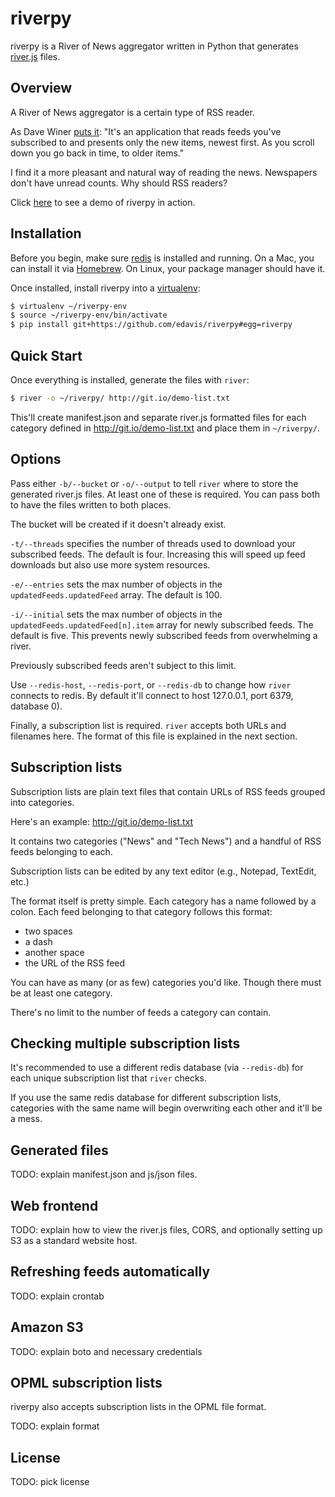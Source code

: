 # riverpy

riverpy is a River of News aggregator written in Python that generates
[river.js][] files.

[river.js]: <http://riverjs.org/>

## Overview

A River of News aggregator is a certain type of RSS reader.

As Dave Winer [puts it][quote]: "It's an application that reads feeds
you've subscribed to and presents only the new items, newest first. As
you scroll down you go back in time, to older items."

I find it a more pleasant and natural way of reading the
news. Newspapers don't have unread counts. Why should RSS readers?

Click [here][riverpy-demo] to see a demo of riverpy in action.

[quote]: <http://river2.newsriver.org/#whatIsARiverOfNewsStyleAggregator>
[riverpy-demo]: <http://riverpy-demo.s3.amazonaws.com/index.html>

## Installation

Before you begin, make sure [redis][] is installed and running. On a
Mac, you can install it via [Homebrew][]. On Linux, your package
manager should have it.

Once installed, install riverpy into a [virtualenv][]:

```bash
$ virtualenv ~/riverpy-env
$ source ~/riverpy-env/bin/activate
$ pip install git+https://github.com/edavis/riverpy#egg=riverpy
```

[redis]: <http://redis.io/>
[Homebrew]: <http://brew.sh/>
[virtualenv]: <http://www.virtualenv.org/en/latest/>

## Quick Start

Once everything is installed, generate the files with `river`:

```bash
$ river -o ~/riverpy/ http://git.io/demo-list.txt
```

This'll create manifest.json and separate river.js formatted files for
each category defined in http://git.io/demo-list.txt and place them in
`~/riverpy/`.

## Options

Pass either `-b/--bucket` or `-o/--output` to tell `river` where to
store the generated river.js files. At least one of these is
required. You can pass both to have the files written to both places.

The bucket will be created if it doesn't already exist.

`-t/--threads` specifies the number of threads used to download your
subscribed feeds. The default is four. Increasing this will speed up
feed downloads but also use more system resources.

`-e/--entries` sets the max number of objects in the
`updatedFeeds.updatedFeed` array. The default is 100.

`-i/--initial` sets the max number of objects in the
`updatedFeeds.updatedFeed[n].item` array for newly subscribed
feeds. The default is five. This prevents newly subscribed feeds from
overwhelming a river.

Previously subscribed feeds aren't subject to this limit.

Use `--redis-host`, `--redis-port`, or `--redis-db` to change how
`river` connects to redis. By default it'll connect to host 127.0.0.1,
port 6379, database 0).

Finally, a subscription list is required. `river` accepts both URLs
and filenames here. The format of this file is explained in the next
section.

## Subscription lists

Subscription lists are plain text files that contain URLs of RSS feeds
grouped into categories.

Here's an example: http://git.io/demo-list.txt

It contains two categories ("News" and "Tech News") and a handful of
RSS feeds belonging to each.

Subscription lists can be edited by any text editor (e.g., Notepad,
TextEdit, etc.)

The format itself is pretty simple. Each category has a name followed
by a colon. Each feed belonging to that category follows this format:

- two spaces
- a dash
- another space
- the URL of the RSS feed

You can have as many (or as few) categories you'd like. Though there
must be at least one category.

There's no limit to the number of feeds a category can contain.

## Checking multiple subscription lists

It's recommended to use a different redis database (via `--redis-db`) for
each unique subscription list that `river` checks.

If you use the same redis database for different subscription lists,
categories with the same name will begin overwriting each other and
it'll be a mess.

## Generated files

TODO: explain manifest.json and js/json files.

## Web frontend

TODO: explain how to view the river.js files, CORS, and optionally
setting up S3 as a standard website host.

## Refreshing feeds automatically

TODO: explain crontab

## Amazon S3

TODO: explain boto and necessary credentials

## OPML subscription lists

riverpy also accepts subscription lists in the OPML file format.

TODO: explain format

## License

TODO: pick license

